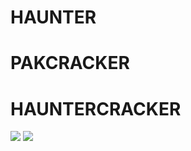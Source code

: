 # HAUNTER
# PAKCRACKER
# HAUNTERCRACKER
![](https://g.top4top.io/p_18787ku1g0.jpg)
![](https://ibb.co/WV2VWQw)
